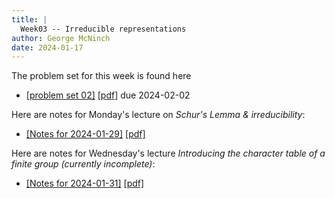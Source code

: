 ```yaml
---
title: |
  Week03 -- Irreducible representations
author: George McNinch  
date: 2024-01-17
---
```


The problem set for this week is found here

- [[problem set 02]](/course-contents/PS02--rep-theory.html) [[pdf]](/course-contents/PS02--rep-theory.pdf) due 2024-02-02


Here are notes for Monday's lecture on *Schur's Lemma & irreducibility*:

- [[Notes for 2024-01-29]](/course-contents/notes-RT-2024-01-29.html) [[pdf]](/course-contents/notes-RT-2024-01-29.pdf)


Here are notes for Wednesday's lecture *Introducing the character table of a finite group* *(currently incomplete)*:

- [[Notes for 2024-01-31]](/course-contents/notes-RT-2024-01-31.html) [[pdf]](/course-contents/notes-RT-2024-01-31.pdf)
